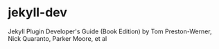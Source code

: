 # jekyll-dev
Jekyll Plugin Developer's Guide (Book Edition) by Tom Preston-Werner, Nick Quaranto, Parker Moore, et al
